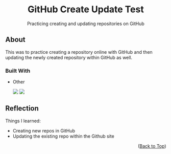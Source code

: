 <a name="top-of-page"></a>
<!--- Title Section --->

<div align="center">
	<h1> GitHub Create Update Test</h1>
	<p>Practicing creating and updating repositories on GitHub</p>
	<!-- <a href="/">Live App Link</a> &#x2022 <a href="/">GitHub Repo Link</a> -->
</div>


<!--- About Section --->

## About
This was to practice creating a repository online with GitHub and then updating the newly created repository within GitHub as well.


### Built With

* Other
  
	<img src="https://img.shields.io/badge/GIT-E44C30?style=for-the-badge&logo=git&logoColor=white">
	<img src="https://img.shields.io/badge/GitHub-100000?style=for-the-badge&logo=github&logoColor=white">
  

<!--- Reflection Section --->

## Reflection

Things I learned:
* Creating new repos in GitHub
* Updating the existing repo within the Github site


<p align="right">(<a href="#top-of-page">Back to Top</a>)</p>
